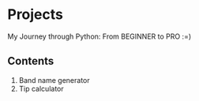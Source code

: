 # Projects
My Journey through Python: From BEGINNER to PRO :=)

## Contents

1. Band name generator
2. Tip calculator

